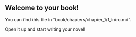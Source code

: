 ## Welcome to your book!

You can find this file in "book/chapters/chapter_1/1_intro.md".

Open it up and start writing your novel!
